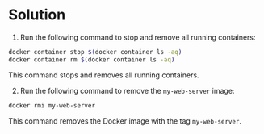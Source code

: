 # Solution

1. Run the following command to stop and remove all running containers:

```bash
docker container stop $(docker container ls -aq)
docker container rm $(docker container ls -aq)
```

This command stops and removes all running containers.

2. Run the following command to remove the `my-web-server` image:

```bash
docker rmi my-web-server
```

This command removes the Docker image with the tag `my-web-server`.
